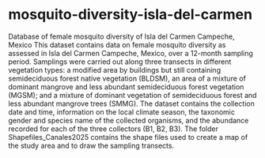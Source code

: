 # mosquito-diversity-isla-del-carmen
Database of female mosquito diversity of Isla del Carmen Campeche, Mexico
This dataset contains data on female mosquito diversity as assessed in Isla del Carmen Campeche, Mexico, over a 12-month sampling period.
Samplings were carried out along three transects in different vegetation types: a modified area by buildings but still containing semideciduous forest native vegetation (BLDSM), an area of a mixture of dominant mangrove and less abundant semideciduous forest vegetation (MGSM); and a mixture of dominant vegetation of semideciduous forest and less abundant mangrove trees (SMMG).
The dataset contains the collection date and time, information on the local climate season, the taxonomic gender and species name of the collected organisms, and the abundance recorded for each of the three collectors (B1, B2, B3).
The folder Shapefiles_Canales2025 contains the shape files used to create a map of the study area and to draw the sampling transects.
